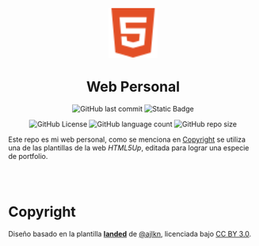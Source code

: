 <div align="center">

<img src="assets/icons/html5.svg" width="100">
<h1 align="center">Web Personal</h1>

![GitHub last commit](https://img.shields.io/github/last-commit/christian-herrera/christian-herrera.github.io)
![Static Badge](https://img.shields.io/badge/version-v2.0.1-blue)

![GitHub License](https://img.shields.io/github/license/christian-herrera/christian-herrera.github.io?style=for-the-badge)
![GitHub language count](https://img.shields.io/github/languages/count/christian-herrera/christian-herrera.github.io?style=for-the-badge)
![GitHub repo size](https://img.shields.io/github/repo-size/christian-herrera/christian-herrera.github.io?style=for-the-badge&color=%23FF6B2B)
</div>

Este repo es mi web personal, como se menciona en [Copyright](#copyright) se utiliza una de las plantillas de la web *HTML5Up*, editada para lograr una especie de portfolio.


<br><br>

# Copyright
Diseño basado en la plantilla **[landed](https://html5up.net/landed)** de <a href="html5up.net" target="_blank">@ajlkn</a>, licenciada bajo <a href="https://creativecommons.org/licenses/by/3.0/" target="_blank">CC BY 3.0</a>.


